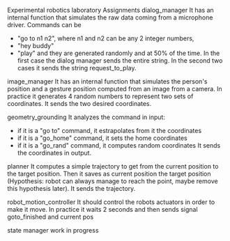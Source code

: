 Experimental robotics laboratory Assignments
dialog_manager 
It has an internal function that simulates the raw data coming from a microphone driver. Commands can be 
- "go to n1 n2", where n1 and n2 can be any 2 integer numbers,
- "hey buddy"
- "play"
and they are generated randomly and at 50% of the time.
In the first case the dialog manager sends the entire string. In the second two cases it sends the string request_to_play.

image_manager
It has an internal function that simulates the person's position and a gesture position computed from an image from a camera. In practice it generates 4 random numbers to represent two sets of coordinates. 
It sends  the two desired coordinates.

geometry_grounding
It analyzes the command in input: 
- if it is a "go to" command, it estrapolates from it the coordinates 
- if it is a "go_home" command, it sets the home coordinates 
- if it is a "go_rand" command, it computes random coordinates
It sends the coordinates in output.

planner
It computes a simple trajectory to get from the current position to the target position. Then it saves as current position the target position (Hypothesis: robot can always manage to reach the point, maybe remove this hypothesis later). It sends the trajectory.

robot_motion_controller
It should control the robots actuators in order to make it move. In practice it waits 2 seconds and then sends signal goto_finished and current pos

state manager
work in progress


